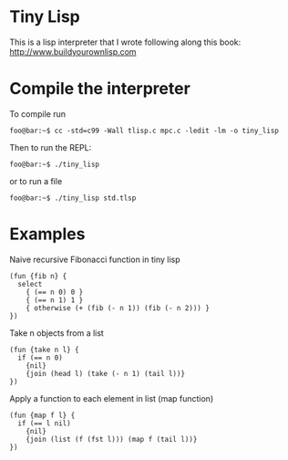 # Tiny Lisp

This is a lisp interpreter that I wrote following along this book:
http://www.buildyourownlisp.com  


# Compile the interpreter
To compile run
```console
foo@bar:~$ cc -std=c99 -Wall tlisp.c mpc.c -ledit -lm -o tiny_lisp
```

Then to run the REPL:
```console
foo@bar:~$ ./tiny_lisp
```

or to run a file

```console
foo@bar:~$ ./tiny_lisp std.tlsp
```

# Examples

Naive recursive Fibonacci function in tiny lisp
```common-lisp
(fun {fib n} {
  select
    { (== n 0) 0 }
    { (== n 1) 1 }
    { otherwise (+ (fib (- n 1)) (fib (- n 2))) }
})
```

Take n objects from a list
```common-lisp
(fun {take n l} {
  if (== n 0)
    {nil}
    {join (head l) (take (- n 1) (tail l))}
})
```

Apply a function to each element in list (map function)
```common-lisp
(fun {map f l} {
  if (== l nil)
    {nil}
    {join (list (f (fst l))) (map f (tail l))}
})
```
